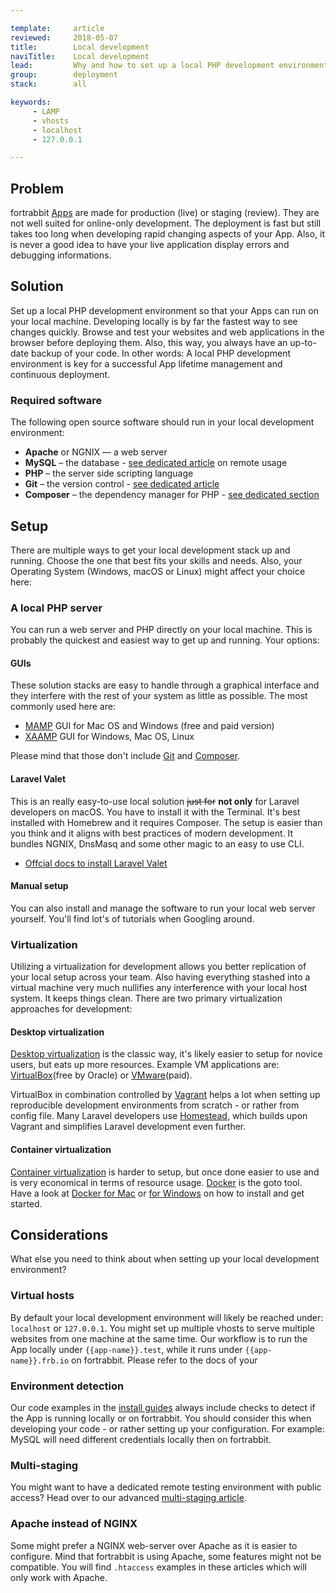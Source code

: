 ```yaml
---

template:     article
reviewed:     2018-05-07
title:        Local development
naviTitle:    Local development
lead:         Why and how to set up a local PHP development environment.
group:        deployment
stack:        all

keywords:
     - LAMP
     - vhosts
     - localhost
     - 127.0.0.1

---
```


## Problem

fortrabbit [Apps](app) are made for production (live) or staging (review). They are not well suited for online-only development. The deployment is fast but still takes too long when developing rapid changing aspects of your App. Also, it is never a good idea to have your live application display errors and debugging informations.


## Solution

Set up a local PHP development environment so that your Apps can run on your local machine. Developing locally is by far the fastest way to see changes quickly. Browse and test your websites and web applications in the browser before deploying them. Also, this way, you always have an up-to-date backup of your code. In other words: A local PHP development environment is key for a successful App lifetime management and continuous deployment.

### Required software

The following open source software should run in your local development environment:

* **Apache** or NGNIX — a web server
* **MySQL** – the database - [see dedicated article](/mysql) on remote usage
* **PHP** – the server side scripting language
* **Git** – the version control - [see dedicated article](/git)
* **Composer** – the dependency manager for PHP - [see dedicated section](/composer#toc-local-composer)

## Setup

There are multiple ways to get your local development stack up and running. Choose the one that best fits your skills and needs. Also, your Operating System (Windows, macOS or Linux) might affect your choice here:

### A local PHP server

You can run a web server and PHP directly on your local machine. This is probably the quickest and easiest way to get up and running. Your options:

#### GUIs

These solution stacks are easy to handle through a graphical interface and they interfere with the rest of your system as little as possible. The most commonly used here are:

* [MAMP](https://www.mamp.info/) GUI for Mac OS and Windows (free and paid version)
* [XAAMP](https://www.apachefriends.org/index.html) GUI for Windows, Mac OS, Linux

Please mind that those don't include [Git](git) and [Composer](composer).

#### Laravel Valet

This is an really easy-to-use local solution <del>just for</del> **not only** for Laravel developers on macOS. You have to install it with the Terminal. It's best installed with Homebrew and it requires Composer. The setup is easier than you think and it aligns with best practices of modern development. It bundles NGNIX, DnsMasq and some other magic to an easy to use CLI. 

* [Offcial docs to install Laravel Valet](https://laravel.com/docs/valet)



#### Manual setup

You can also install and manage the software to run your local web server yourself. You'll find lot's of tutorials when Googling around.

### Virtualization

Utilizing a virtualization for development allows you better replication of your local setup across your team. Also having everything stashed into a virtual machine very much nullifies any interference with your local host system. It keeps things clean. There are two primary virtualization approaches for development:

#### Desktop virtualization

[Desktop virtualization](https://en.wikipedia.org/wiki/Desktop_virtualization) is the classic way, it's likely easier to setup for novice users, but eats up more resources. Example VM applications are: [VirtualBox](https://www.virtualbox.org/)(free by Oracle) or [VMware](http://www.vmware.com/)(paid).

VirtualBox in combination controlled by [Vagrant](https://www.vagrantup.com/) helps a lot when setting up reproducible development environments from scratch - or rather from config file. Many Laravel developers use [Homestead](https://laravel.com/docs/5.2/homestead), which builds upon Vagrant and simplifies Laravel development even further.

#### Container virtualization

[Container virtualization](https://en.wikipedia.org/wiki/Operating-system-level_virtualization) is harder to setup, but once done easier to use and is very economical in terms of resource usage. [Docker](http://www.docker.org/) is the goto tool. Have a look at [Docker for Mac](https://docs.docker.com/docker-for-mac/) or [for Windows](https://docs.docker.com/docker-for-windows/) on how to install and get started.

## Considerations

What else you need to think about when setting up your local development environment?

### Virtual hosts

By default your local development environment will likely be reached under: `localhost` or `127.0.0.1`. You might set up multiple vhosts to serve multiple websites from one machine at the same time. Our workflow is to run the App locally under `{{app-name}}.test`, while it runs under `{{app-name}}.frb.io` on fortrabbit. Please refer to the docs of your 

### Environment detection

Our code examples in the [install guides](/#install-guides) always include checks to detect if the App is running locally or on fortrabbit. You should consider this when developing your code - or rather setting up your configuration. For example: MySQL will need different credentials locally then on fortrabbit.

### Multi-staging

You might want to have a dedicated remote testing environment with public access? Head over to our advanced [multi-staging article](multi-staging).

### Apache instead of NGINX

Some might prefer a NGINX web-server over Apache as it is easier to configure. Mind that fortrabbit is using Apache, some features might not be compatible. You will find `.htaccess` examples in these articles which will only work with Apache.